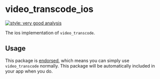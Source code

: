 # video_transcode_ios

[![style: very good analysis][very_good_analysis_badge]][very_good_analysis_link]

The ios implementation of `video_transcode`.

## Usage

This package is [endorsed][endorsed_link], which means you can simply use `video_transcode`
normally. This package will be automatically included in your app when you do.

[endorsed_link]: https://flutter.dev/docs/development/packages-and-plugins/developing-packages#endorsed-federated-plugin
[very_good_analysis_badge]: https://img.shields.io/badge/style-very_good_analysis-B22C89.svg
[very_good_analysis_link]: https://pub.dev/packages/very_good_analysis